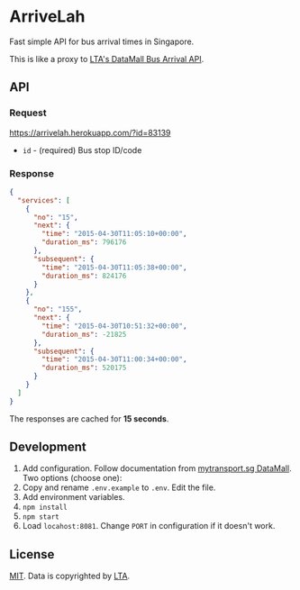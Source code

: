 ArriveLah
===

Fast simple API for bus arrival times in Singapore.

This is like a proxy to [LTA's DataMall Bus Arrival API](http://www.mytransport.sg/content/mytransport/home/dataMall.html).

API
---

### Request

<https://arrivelah.herokuapp.com/?id=83139>

- `id` - (required) Bus stop ID/code

### Response

```json
{
  "services": [
    {
      "no": "15",
      "next": {
        "time": "2015-04-30T11:05:10+00:00",
        "duration_ms": 796176
      },
      "subsequent": {
        "time": "2015-04-30T11:05:38+00:00",
        "duration_ms": 824176
      }
    },
    {
      "no": "155",
      "next": {
        "time": "2015-04-30T10:51:32+00:00",
        "duration_ms": -21825
      },
      "subsequent": {
        "time": "2015-04-30T11:00:34+00:00",
        "duration_ms": 520175
      }
    }
  ]
}
```

The responses are cached for **15 seconds**.

Development
---

1. Add configuration. Follow documentation from [mytransport.sg DataMall](http://www.mytransport.sg/content/mytransport/home/dataMall.html). Two options (choose one):
  1. Copy and rename `.env.example` to `.env`. Edit the file.
  2. Add environment variables.
2. `npm install`
3. `npm start`
4. Load `locahost:8081`. Change `PORT` in configuration if it doesn't work.

License
---

[MIT](http://cheeaun.mit-license.org/). Data is copyrighted by [LTA](http://www.mytransport.sg/).
